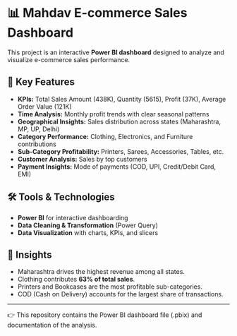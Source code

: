 # 📊 Mahdav E-commerce Sales Dashboard  

This project is an interactive **Power BI dashboard** designed to analyze and visualize e-commerce sales performance.  

## 🔹 Key Features  
- **KPIs:** Total Sales Amount (438K), Quantity (5615), Profit (37K), Average Order Value (121K)  
- **Time Analysis:** Monthly profit trends with clear seasonal patterns  
- **Geographical Insights:** Sales distribution across states (Maharashtra, MP, UP, Delhi)  
- **Category Performance:** Clothing, Electronics, and Furniture contributions  
- **Sub-Category Profitability:** Printers, Sarees, Accessories, Tables, etc.  
- **Customer Analysis:** Sales by top customers  
- **Payment Insights:** Mode of payments (COD, UPI, Credit/Debit Card, EMI)  

## 🛠 Tools & Technologies  
- **Power BI** for interactive dashboarding  
- **Data Cleaning & Transformation** (Power Query)  
- **Data Visualization** with charts, KPIs, and slicers  

## 📌 Insights  
- Maharashtra drives the highest revenue among all states.  
- Clothing contributes **63% of total sales**.  
- Printers and Bookcases are the most profitable sub-categories.  
- COD (Cash on Delivery) accounts for the largest share of transactions.  

---

👉 This repository contains the Power BI dashboard file (.pbix) and documentation of the analysis.
